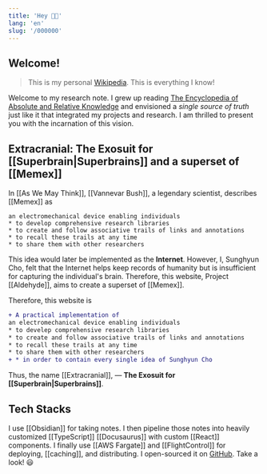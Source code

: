```yaml
---
title: 'Hey 👋🏻'
lang: 'en'
slug: '/000000'
---
```


## Welcome!

> This is my personal [Wikipedia](https://en.wikipedia.org/wiki/Wikipedia).
> This is everything I know!

Welcome to my research note.
I grew up reading [The Encyclopedia of Absolute and Relative Knowledge](https://en.wikipedia.org/wiki/L%27Encyclop%C3%A9die_du_savoir_relatif_et_absolu) and envisioned a _single source of truth_ just like it that integrated my projects and research.
I am thrilled to present you with the incarnation of this vision.

## Extracranial: The Exosuit for [[Superbrain|Superbrains]] and a superset of [[Memex]]

In [[As We May Think]], [[Vannevar Bush]], a legendary scientist, describes [[Memex]] as

```
an electromechanical device enabling individuals
* to develop comprehensive research libraries
* to create and follow associative trails of links and annotations
* to recall these trails at any time
* to share them with other researchers
```

This idea would later be implemented as the **Internet**. However, I, Sunghyun Cho, felt that the Internet helps keep records of humanity but is insufficient for capturing the individual's brain. Therefore, this website, Project [[Aldehyde]], aims to create a superset of [[Memex]].

Therefore, this website is

```diff
+ A practical implementation of
an electromechanical device enabling individuals
* to develep comprehensive research libraries
* to create and follow associative trails of links and annotations
* to recall these trails at any time
* to share them with other researchers
+ * in order to contain every single idea of Sunghyun Cho
```

Thus, the name [[Extracranial]], — **The Exosuit for [[Superbrain|Superbrains]]**.

## Tech Stacks

I use [[Obsidian]] for taking notes.
I then pipeline those notes into heavily customized [[TypeScript]] [[Docusaurus]] with custom [[React]] components.
I finally use [[AWS Fargate]] and [[FlightControl]] for deploying, [[caching]], and distributing.
I open-sourced it on [GitHub](https://github.com/anaclumos/extracranial).
Take a look! 😃
